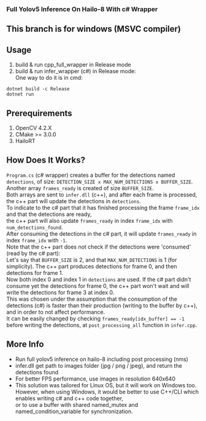 
### Full Yolov5 Inference On Hailo-8 With c# Wrapper
## This branch is for windows (MSVC compiler)

## Usage 
1. build & run cpp_full_wrapper in Release mode  
2. build & run infer_wrapper (c#) in Release mode:  
One way to do it is in cmd:  
```
dotnet build -c Release
dotnet run
```  

## Prerequirements   
1. OpenCV 4.2.X   
2. CMake >= 3.0.0   
3. HailoRT   

## How Does It Works?   
`Program.cs` (c# wrapper) creates a buffer for the detections named `detections`, of size: `DETECTION_SIZE x MAX_NUM_DETECTIONS x BUFFER_SIZE`.  
Another array `frames_ready` is created of size `BUFFER_SIZE`.  
Both arrays are sent to `infer.dll` (c++), and after each frame is processed, the c++ part will update the detections in `detections`.  
To indicate to the c# part that it has finished processing the frame `frame_idx` and that the detections are ready,  
the c++ part will also update `frames_ready` in index `frame_idx` with `num_detections_found`.  
After consuming the detections in the c# part, it will update `frames_ready` in index `frame_idx` with `-1`.  
Note that the c++ part does not check if the detections were 'consumed' (read by the c# part):  
Let's say that `BUFFER_SIZE` is 2, and that `MAX_NUM_DETECTIONS` is 1 (for simplicity). The c++ part produces detections for frame 0, and then detections for frame 1.  
Now both index 0 and index 1 in `detections` are used. If the c# part didn't consume yet the detections for frame 0, the c++ part won't wait and will write the detections for frame 3 at index 0.  
This was chosen under the assumption that the consumption of the detections (c#) is faster than their production (writing to the buffer by c++), and in order to not affect performance.  
It can be easily changed by checking `frames_ready[idx_buffer] == -1` before writing the detections, at `post_processing_all` function in `infer.cpp`.  
## More Info   
- Run full yolov5 inference on hailo-8 including post processing (nms)   
- infer.dll get path to images folder (jpg / png / jpeg), and return the detections found   
- For better FPS performance, use images in resolution 640x640    
- This solution was tailored for Linux OS, but it will work on Windows too.  
  However, when using Windows, it would be better to use C++/CLI which enables writing c# and c++ code together,  
  or to use a buffer with shared named_mutex and named_condition_variable for synchronization.  
